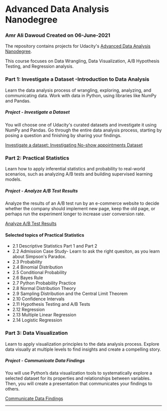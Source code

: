 # Advanced Data Analysis Nanodegree

### Amr Ali Dawoud Created on 06-June-2021

The repository contains projects for Udacity's [Advanced Data Analysis Nanodegree](https://www.udacity.com/course/data-analyst-nanodegree--nd002). 

This course focuses on Data Wrangling, Data Visualization, A/B Hypothesis Testing, and Regression analysis.

### Part 1: Investigate a Dataset -Introduction to Data Analysis
Learn the data analysis process of wrangling, exploring, analyzing, and communicating data. Work with data in Python, using libraries like NumPy and Pandas.

##### Project - Investigate a Dataset

You will choose one of Udacity's curated datasets and investigate it using NumPy and Pandas. Go through the entire data analysis process, starting by posing a question and finishing by sharing your findings.

[Investigate a dataset: Investigating No-show appointments Dataset](https://github.com/AmrAliDawoud/Udacity-Advanced-Data-Analysis-Nanodegree-Projects/blob/main/1\)%20Investigate%20a%20Dataset%20-Introduction%20to%20Data%20Analysis/investigate-a-dataset.ipynb)


### Part 2: Practical Statistics

Learn how to apply inferential statistics and probability to real-world scenarios, such as analyzing A/B tests and building supervised learning models.

##### Project - Analyze A/B Test Results

Analyze the results of an A/B test run by an e-commerce website to decide whether the company should implement new page, keep the old page, or perhaps run the experiment longer to increase user conversion rate. 

[Analyze A/B Test Results](https://github.com/AmrAliDawoud/Udacity-Advanced-Data-Analysis-Nanodegree-Projects/blob/main/2\)%20Analyze%20AB%20Test%20Results/Analyze_ab_test_results_notebook.ipynb)

#### Selected topics of Practical Statistics
- 2.1 Descriptive Statistics Part 1 and Part 2
- 2.2 Admission Case Study- Learn to ask the right quesiton, as you learn about Simpson's Paradox.
- 2.3 Probability
- 2.4 Binomial Distribution
- 2.5 Conditional Probability
- 2.6 Bayes Rule
- 2.7 Python Probability Practice
- 2.8 Normal Distribution Theory
- 2.9 Sampling Distribution and the Central Limit Theorem
- 2.10 Confidence Intervals
- 2.11 Hypothesis Testing and A/B Tests
- 2.12 Regression
- 2.13 Multiple Linear Regression
- 2.14 Logistic Regression

### Part 3: Data Visualization

Learn to apply visualization principles to the data analysis process. Explore data visually at multiple levels to find insights and create a compelling story.

##### Project - Communicate Data Findings

You will use Python’s data visualization tools to systematically explore a selected dataset for its properties and relationships between variables. Then, you will create a presentation that communicates your findings to others.

[Communicate Data Findings](https://github.com/AmrAliDawoud/Udacity-Advanced-Data-Analysis-Nanodegree-Projects/blob/main/3\)%20Communicate%20Data%20Findings/Ford_GoBike_Data_Exploration_Part_1.ipynb)

---
